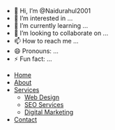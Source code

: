 - 👋 Hi, I’m @Naidurahul2001
- 👀 I’m interested in ...
- 🌱 I’m currently learning ...
- 💞️ I’m looking to collaborate on ...
- 📫 How to reach me ...
- 😄 Pronouns: ...
- ⚡ Fun fact: ...

<!---
Naidurahul2001/Naidurahul2001 is a ✨ special ✨ repository because its `README.md` (this file) appears on your GitHub profile.
You can click the Preview link to take a look at your changes.
--->
<!DOCTYPE html>
<html lang="en">
<head>
    <meta charset="UTF-8">
    <meta name="viewport" content="width=device-width, initial-scale=1.0">
    <title>Dropdown Navigation Menu</title>
    <link rel="stylesheet" href="styles.css">
</head>
<body>
    <nav>
        <ul class="main-nav">
            <li><a href="#">Home</a></li>
            <li><a href="#">About</a></li>
            <li class="dropdown">
                <a href="#">Services</a>
                <ul class="dropdown-menu">
                    <li><a href="#">Web Design</a></li>
                    <li><a href="#">SEO Services</a></li>
                    <li><a href="#">Digital Marketing</a></li>
                </ul>
            </li>
            <li><a href="#">Contact</a></li>
        </ul>
    </nav>
</body>
</html>
